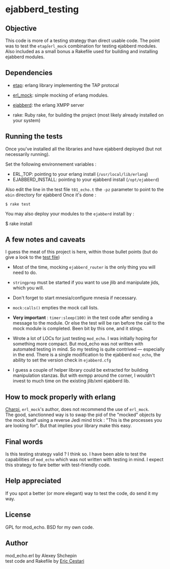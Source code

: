 ejabberd_testing
================

Objective
----------

This code is more of a testing strategy than direct usable code. The point was to test the `etap`/`erl_mock` combination for testing ejabberd modules.
Also included as a small bonus a Rakefile used for building and installing ejabberd modules.


Dependencies
------------

 * [etap](http://github.com/ngerakines/etap): erlang library implementing the TAP protocal

 * [erl_mock](http://github.com/charpi/erl_mock): simple mocking of erlang modules.
 	
 * [ejabberd](http://github.com/processone/ejabberd/): the erlang XMPP server

 * rake: Ruby rake, for building the project (most likely already installed on your system)


Running the tests
-----------------

Once you've installed all the libraries and have ejabberd deployed (but not necessarily running).

Set the following environnement variables : 

 * ERL_TOP: pointing to your erlang install (`/usr/local/lib/erlang`)
 * EJABBERD_INSTALL: pointing to your ejabberd install (`/opt/ejabberd`)

Also edit the line in the test file `t01_echo.t` the `-pz` parameter to point to the `ebin` directory for ejabberd
Once it's done :

	$ rake test

You may also deploy your modules to the `ejabberd` install by :

  $ rake install

A few notes and caveats
------------------------
I guess the meat of this project is here, within those bullet points (but do give a look to the [test file](http://github.com/cstar/ejabberd_testing/blob/master/t/t01_echo.t))

* Most of the time, mocking `ejabberd_router` is the only thing you will need to do.

* `stringprep` must be started if you want to use jlib and manipulate jids, which you will.

* Don't forget to start mnesia/configure mnesia if necessary.

* `mock:calls()` empties the mock call lists.

* **Very important** : `timer:sleep(100)` in the test code after sending a message to the module. Or else the test will be ran before the call to the mock module is completed. Been bit by this one, and it stings.

* Wrote a lot of LOCs for just testing `mod_echo`. I was initially hoping for something more compact. But mod_echo was not written with automated testing in mind. So my testing is quite contrived — especially in the end. There is a single modification to the ejabberd `mod_echo`, the ability to set the version check in `ejabberd.cfg`

* I guess a couple of helper library could be extracted for building manipulation stanzas. But with exmpp around the corner, I wouldn't invest to much time on the existing jlib/xml ejabberd lib.


How to mock properly with erlang
--------------------------------

[Charpi](http://github.com/charpi/), `erl_mock`'s author, does not recommend the use of `erl_mock`.  
The good, sanctionned way is to swap the pid of the "mocked" objects by the mock itself using a reverse Jedi mind trick : "This is the processes you are looking for".
But that implies your library make this easy.

Final words
------------
Is this testing strategy valid ?
I think so. I have been able to test the capabilities of `mod_echo` which was not written with testing in mind.
I expect this strategy to fare better with test-friendly code.

Help appreciated
----------------

If you spot a better (or more elegant) way to  test the code, do send it my way.

License
-------
GPL for mod_echo. 
BSD for my own code.

Author
------
mod_echo.erl by Alexey Shchepin  
test code and Rakefile by [Eric Cestari](http://www.cestari.info)
